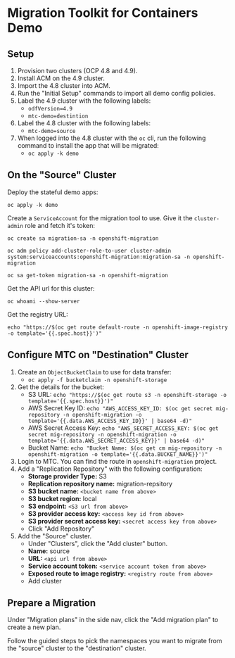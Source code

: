 # Migration Toolkit for Containers Demo

## Setup

1. Provision two clusters (OCP 4.8 and 4.9).
2. Install ACM on the 4.9 cluster.
3. Import the 4.8 cluster into ACM.
4. Run the "Initial Setup" commands to import all demo config policies.
5. Label the 4.9 cluster with the following labels:
    * `odfVersion=4.9`
    * `mtc-demo=destintion`
6. Label the 4.8 cluster with the following labels:
    * `mtc-demo=source`
7. When logged into the 4.8 cluster with the `oc` cli, run the following command to install the app that will be migrated:
    * `oc apply -k demo`

## On the "Source" Cluster

Deploy the stateful demo apps:

```
oc apply -k demo
```

Create a `ServiceAccount` for the migration tool to use.  Give it the `cluster-admin` role and fetch it's token:

```
oc create sa migration-sa -n openshift-migration

oc adm policy add-cluster-role-to-user cluster-admin system:serviceaccounts:openshift-migration:migration-sa -n openshift-migration

oc sa get-token migration-sa -n openshift-migration

```

Get the API url for this cluster:

```
oc whoami --show-server
```

Get the registry URL:

```
echo "https://$(oc get route default-route -n openshift-image-registry -o template='{{.spec.host}}')"
```

## Configure MTC on "Destination" Cluster

1. Create an `ObjectBucketClaim` to use for data transfer:
    * `oc apply -f bucketclaim -n openshift-storage`
2. Get the details for the bucket:
    * S3 URL: `echo "https://$(oc get route s3 -n openshift-storage -o template='{{.spec.host}}')"`
    * AWS Secret Key ID: `echo "AWS_ACCESS_KEY_ID: $(oc get secret mig-repository -n openshift-migration -o template='{{.data.AWS_ACCESS_KEY_ID}}' | base64 -d)"`
    * AWS Secret Access Key: `echo "AWS_SECRET_ACCESS_KEY: $(oc get secret mig-repository -n openshift-migration -o template='{{.data.AWS_SECRET_ACCESS_KEY}}' | base64 -d)"`
    * Bucket Name: `echo "Bucket Name: $(oc get cm mig-repository -n openshift-migration -o template='{{.data.BUCKET_NAME}}')"`
3. Login to MTC.  You can find the route in `openshift-migration` project.
4. Add a "Replication Repository" with the following configuration:
    * **Storage provider Type:** S3
    * **Replication repository name:** migration-repsitory
    * **S3 bucket name:** `<bucket name from above>`
    * **S3 bucket region:** local
    * **S3 endpoint:** `<S3 url from above>`
    * **S3 provider access key:** `<access key id from above>`
    * **S3 provider secret access key:** `<secret access key from above>`
    * Click "Add Repository"
5. Add the "Source" cluster.
    * Under "Clusters", click the "Add cluster" button.
    * **Name:** source
    * **URL:** `<api url from above>`
    * **Service account token:** `<service account token from above>`
    * **Exposed route to image registry:** `<registry route from above>`
    * Add cluster

## Prepare a Migration

Under "Migration plans" in the side nav, click the "Add migration plan" to create a new plan.

Follow the guided steps to pick the namespaces you want to migrate from the "source" cluster to the "destination" cluster.

